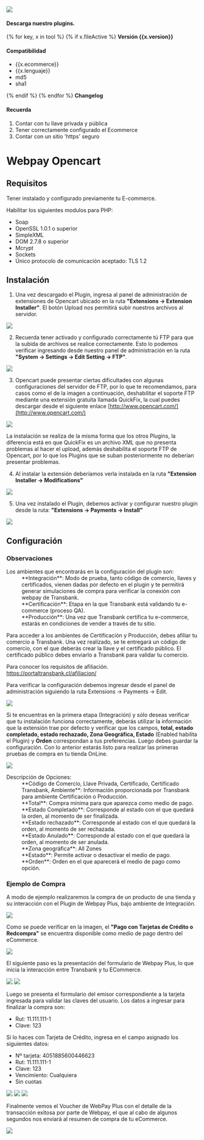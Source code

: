 <script>$(function () {$('[data-toggle="popover"]').popover()});</script>

<div class="data-menu-side-right">
  <div class="btn-side-right"><span><img src="/images/navbar.png"></span></div>
  <div class="block-cantainer">
    <h4>Descarga nuestro plugins.</h4>
    {% for key, x in tool %}
      {% if x.fileActive %}
        <span class="btn-download" data-target='#modalDownloadPlugins' id="press-p-btn-{{x.ident}}"
              data-plugin="download?type_d=plugin_v&f={{x.fileActive}}&v={{x.ident}}&tool={{x.tool}}&type_t={{x.type_t}}&pr={{x.pr}}">
          <b class="td_btn-more sm">Versión {{x.version}}</b>
        </span>
        <h4>Compatibilidad</h4>
        <ul>
          <li>{{x.ecommerce}}</li>
          <li>{{x.lenguaje}}</li>
          <li><span data-container="body" data-toggle="popover" data-placement="top" data-content="{{x.md5}}">md5</span></li>
          <li><span data-container="body" data-toggle="popover" data-placement="top" data-content="{{x.sha1}}">sha1</span></li>
        </ul>
      {% endif %}
    {% endfor %}
    <span class="btn-download top-x2 bottom-x2" data-toggle="modal" data-target="#modalChangelogPlugins"><b>Changelog</b></span>
    <h4>Recuerda</h4>
    <ol>
      <li>Contar con tu llave privada y pública</li>
      <li>Tener correctamente configurado el Ecommerce</li>
      <li>Contar con un sitio 'https' seguro</li>
    </ol>
  </div>
</div>

<h1 class="toc-ignore">Webpay Opencart</h1>
<h1 style="display: none;">Webpay</h1>

## Requisitos
Tener instalado y configurado previamente tu E-commerce.

Habilitar los siguientes modulos para PHP:
+ Soap
+ OpenSSL 1.0.1 o superior
+ SimpleXML
+ DOM 2.7.8 o superior
+ Mcrypt
+ Sockets
+ Único protocolo de comunicación aceptado: TLS 1.2

## Instalación

1. Una vez descargado el Plugin, ingresa al panel de administración de extensiones de Opencart ubicado en la ruta **"Extensions → Extension Installer"**. El botón Upload nos permitirá subir nuestros archivos al servidor.

<img src="/images/plug/open/webpay/01.png" class="rounded mx-auto d-block">

2. Recuerda tener activado y configurado correctamente tú FTP para que la subida de archivos se realice correctamente. Esto lo podemos verificar ingresando desde nuestro panel de administración en la ruta **"System → Settings → Edit Setting → FTP"**.

<img src="/images/plug/open/webpay/02.png" class="rounded mx-auto d-block">

3. Opencart puede presentar ciertas dificultades con algunas configuraciones del servidor de FTP, por lo que te recomendamos, para casos como el de la imagen a continuación, deshabilitar el soporte FTP mediante una extensión gratuita llamada QuickFix, la cual puedes descargar desde el siguiente enlace [http://www.opencart.com/](http://www.opencart.com/)

<img src="/images/plug/open/webpay/03.png" class="rounded mx-auto d-block">

La instalación se realiza de la misma forma que los otros Plugins, la diferencia está en que QuickFix es un archivo XML que no presenta problemas al hacer el upload, además deshabilita el soporte FTP de Opencart, por lo que los Plugins que se suban posteriormente no deberían presentar problemas.

4. Al instalar la extensión deberíamos verla instalada en la ruta **"Extension Installer → Modifications"**

<img src="/images/plug/open/webpay/04.png" class="rounded mx-auto d-block"/>

5. Una vez instalado el Plugin, debemos activar y configurar nuestro plugin desde la ruta: **"Extensions → Payments → Install"**

<img src="/images/plug/open/webpay/05.png" class="rounded mx-auto d-block"/>

## Configuración

### Observaciones
<dl>
  <dt>Los ambientes que encontrarás en la configuración del plugin son:</dt>

  <dd>**Integración**: Modo de prueba, tanto código de comercio, llaves y certificados, vienen dadas por defecto en el plugin y te permitirá generar simulaciones de compra para verificar la conexión con webpay de Transbank.</dd>

  <dd>**Certificación**: Etapa en la que Transbank está validando tu e-commerce (proceso QA).</dd>

  <dd>**Producción**: Una vez que Transbank certifica tu e-commerce, estarás en condiciones de vender a través de tu sitio.</dd>
</dl>

Para acceder a los ambientes de Certificación y Producción, debes afiliar tu comercio a Transbank. Una vez realizado, se te entregará un código de comercio, con el que deberás crear la llave y el certificado público. El certificado público debes enviarlo a Transbank para validar tu comercio.

Para conocer los requisitos de afiliación.  <a href="https://portaltransbank.cl/afiliacion/" target="blank">https://portaltransbank.cl/afiliacion/</a>

Para verificar la configuración debemos ingresar desde el panel de administración siguiendo la ruta Extensions → Payments → Edit.

<img src="/images/plug/open/webpay/06.png" class="rounded mx-auto d-block"/>

Si te encuentras en la primera etapa (Integración) y sólo deseas verificar que tu instalación funciona correctamente, deberás utilizar la información que la extensión trae por defecto y verificar que los campos, **total, estado completado, estado rechazado, Zona Geográfica, Estado** (Enabled habilita el Plugin) y **Orden** correspondan a tus preferencias. Luego debes guardar la configuración. Con lo anterior estarás listo para realizar las primeras pruebas de compra en tu tienda OnLine.

<img src="/images/plug/open/webpay/07.png" class="rounded mx-auto d-block"/>

<dl>
  <dt>Descripción de Opciones: </dt>

  <dd>**Código de Comercio, Llave Privada, Certificado, Certificado Transbank, Ambiente**: Información proporcionada por Transbank para ambiente Certificación o Producción.</dd>

  <dd>**Total**: Compra mínima para que aparezca como medio de pago.</dd>

  <dd>**Estado Completado**: Corresponde al estado con el que quedará la orden, al momento de ser finalizada.</dd>

  <dd>**Estado rechazado**: Corresponde al estado con el que quedará la orden, al momento de ser rechazada.</dd>

  <dd>**Estado Anulado**: Corresponde al estado con el que quedará la orden, al momento de ser anulada.</dd>

  <dd>**Zona geográfica**: All Zones</dd>

  <dd>**Estado**: Permite activar o desactivar el medio de pago.</dd>

  <dd>**Orden**: Orden en el que aparecerá el medio de pago como opción.</dd>
</dl>

### Ejemplo de Compra

A modo de ejemplo realizaremos la compra de un producto de una tienda y su interacción con el Plugin de Webpay Plus, bajo ambiente de Integración.

<img src="/images/plug/open/webpay/08.png" class="rounded mx-auto d-block"/>

Como se puede verificar en la imagen, el **"Pago con Tarjetas de Crédito o Redcompra"** se encuentra disponible como medio de pago dentro del eCommerce.

<img src="/images/plug/open/webpay/09.png" class="rounded mx-auto d-block"/>

El siguiente paso es la presentación del formulario de Webpay Plus, lo que inicia la interacción entre Transbank y tu ECommerce.

<img src="/images/plug/webpay_form/form_01.png" class="rounded mx-auto d-block"/>

<img src="/images/plug/webpay_form/form_02.png" class="rounded mx-auto d-block"/>

Luego se presenta el formulario del emisor correspondiente a la tarjeta ingresada para validar las claves del usuario. Los datos a ingresar para finalizar la compra son:
+ Rut: 11.111.111-1
+ Clave: 123

Si lo haces con Tarjeta de Crédito, ingresa en el campo asignado los siguientes datos:
+ Nº tarjeta: 4051885600446623
+ Rut: 11.111.111-1
+ Clave: 123
+ Vencimiento: Cualquiera
+ Sin cuotas

<img src="/images/plug/webpay_form/form_03.png" class="rounded mx-auto d-block"/>

<img src="/images/plug/webpay_form/form_04.png" class="rounded mx-auto d-block"/>

<img src="/images/plug/webpay_form/form_05.png" class="rounded mx-auto d-block"/>

Finalmente vemos el Voucher de WebPay Plus con el detalle de la transacción exitosa por parte de Webpay, el que al cabo de algunos segundos nos enviará al resumen de compra de tu eCommerce.

<img src="/images/plug/open/webpay/14.png" class="rounded mx-auto d-block"/>

